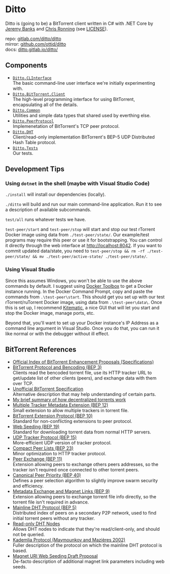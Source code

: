 # Ditto

Ditto is (going to be) a BitTorrent client written in C# with .NET Core by [Jeremy Banks](https://jeremy.ca) and [Chris Ronning](https://chrisronning.com) (see [LICENSE](./LICENSE)).

repo: [gitlab.com/ditto/ditto](https://gitlab.com/ditto/ditto) [<img src="https://gitlab.com/ditto/ditto/badges/master/build.svg" height="12">](https://gitlab.com/ditto/ditto/pipelines)  
mirror: [github.com/ottid/ditto](https://github.com/ottid/ditto)  
docs: [ditto.gitlab.io/ditto/](https://ditto.gitlab.io/ditto/)  

## Components

- [`Ditto.CLInterface`](src/Ditto/Ditto.CLInterface.cs)  
  The basic command-line user interface we're initially experimenting with.
- [`Ditto.BitTorrent.Client`](src/Ditto/BitTorrent/Ditto.BitTorrent.Client.cs)  
  The high-level programming interface for using BitTorrent, encapsulating all of the details.
- [`Ditto.Common`](src/Ditto/Common)  
  Utilities and simple data types that shared used by everthing else.
- [`Ditto.PeerProtocol`](src/Ditto/PeerProtocol)  
  Implemenetation of BitTorrent's TCP peer protocol.
- [`Ditto.DHT`](src/Ditto/DHT)  
  Client/read-only implementation BitTorrent's BEP-5 UDP Distributed Hash Table protocol.
- [`Ditto.Tests`](test/Ditto.Tests)  
  Our tests.

## Development Tips

### Using `dotnet` in the shell (maybe with Visual Studio Code)

`./install` will install our dependencies (locally).

`./ditto` will build and run our main command-line application. Run it to see a description of available subcommands.

`test/all` runs whatever tests we have.

`test-peer/start` and `test-peer/stop` will start and stop our test rTorrent Docker image using data from `./test-peer/state/`. Our example/test programs may require this peer or use it for bootstrapping. You can control it directly through the web interface at <http://localhost:8042>. If you want to commit updated data/state, you need to `test-peer/stop && rm -rf ./test-peer/state/ && mv ./test-peer/active-state/ ./test-peer/state/`.

### Using Visual Studio

Since this assumes Windows, you won't be able to use the above commands by default. I suggest using [Docker Toolbox](https://docs.docker.com/toolbox/overview/) to get a Docker instance running. In the Docker Command Prompt, copy and paste the commands from `.\test-peer\start`. This should get you set up with our test rTorrent/ruTorrent Docker image, using data from `.\test-peer\data\`. Once this is set up, I recommend [Kitematic](https://docs.docker.com/kitematic/userguide/), a nice GUI that will let you start and stop the Docker image, manage ports, etc.

Beyond that, you'll want to set up your Docker instance's IP Address as a command line argument in Visual Studio. Once you do that, you can run it like normal or with the debugger without ill effect.

## BitTorrent References

- [Official Index of BitTorrent Enhancement Proposals (Specifications)](http://www.bittorrent.org/beps/bep_0000.html)
- [BitTorrent Protocol and Bencoding (BEP 3)](http://www.bittorrent.org/beps/bep_0003.html)  
  Clients read the bencoded torrent file, use its HTTP tracker URL to get/update list of other clients (peers), and exchange data with them over TCP.
- [Unofficial BitTorrent Specification](https://wiki.theory.org/BitTorrentSpecification)  
  Alternative description that may help understanding of certain parts.
- [My brief summary of how decentralized torrents work](https://stackoverflow.com/a/22240583/1114)
- [Multiple Tracker Metadata Extension (BEP 12)](http://www.bittorrent.org/beps/bep_0012.html)  
  Small extension to allow multiple trackers in torrent file.
- [BitTorrent Extension Protocol (BEP 10)](http://www.bittorrent.org/beps/bep_0010.html)  
  Standard for non-conflicting extensions to peer protocol.
- [Web Seeding (BEP 19)](http://www.bittorrent.org/beps/bep_0019.html)  
  Standard for downloading torrent data from normal HTTP servers.
- [UDP Tracker Protocol (BEP 15)](http://www.bittorrent.org/beps/bep_0015.html)  
  More-efficient UDP version of tracker protocol.
- [Compact Peer Lists (BEP 23)](http://www.bittorrent.org/beps/bep_0023.html)  
  Minor optimization to HTTP tracker protocol.
- [Peer Exchange (BEP 11)](http://www.bittorrent.org/beps/bep_0011.html)  
  Extension allowing peers to exchange others peers addresses, so the tracker isn't required once connected to other torrent peers.
- [Canonical Peer Priority (BEP 40)](http://www.bittorrent.org/beps/bep_0040.html)  
  Defines a peer selection algorithm to slightly improve swarm security and efficiency.
- [Metadata Exchange and Magnet Links (BEP 9)](http://www.bittorrent.org/beps/bep_0009.html)  
  Extension allowing peers to exchange torrent file info directly, so the torrent file isn't required in advance.
- [Mainline DHT Protocol (BEP 5)](http://www.bittorrent.org/beps/bep_0005.html)  
  Distributed index of peers on a secondary P2P network, used to find initial torrent peers without any tracker.
- [Read-only DHT Nodes](http://www.bittorrent.org/beps/bep_0043.html)  
  Allows DHT nodes to indicate that they're read/client-only, and should not be queried.
- [Kademlia Protocol (Maymounkov and Mazières 2002)](https://pdos.csail.mit.edu/~petar/papers/maymounkov-kademlia-lncs.pdf)  
  Fuller description of the protocol on which the mainline DHT protocol is based.
- [Magnet URI Web Seeding Draft Proposal](https://wiki.theory.org/BitTorrent_Magnet-URI_Webseeding)  
  De-facto description of additional magnet link parameters including web seeds.

